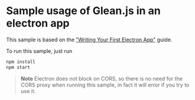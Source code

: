 # Sample usage of Glean.js in an electron app

This sample is based on the ["Writing Your First Electron App"](https://www.electronjs.org/docs/tutorial/first-app) guide.

To run this sample, just run

```bash
npm install
npm start
```

> **Note** Electron does not block on CORS, so there is no need for the CORS proxy when running this sample, in fact it will error if you try to use it.
